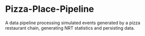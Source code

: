 # Pizza-Place-Pipeline
A data pipeline processing simulated events generated by a pizza restaurant chain, generating NRT statistics and persisting data.
